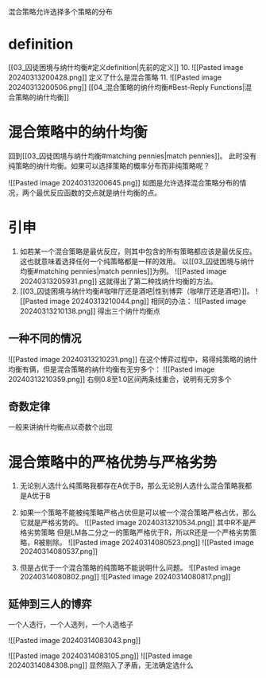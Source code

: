 混合策略允许选择多个策略的分布

# definition
[[03_囚徒困境与纳什均衡#定义definition|先前的定义]]
10. ![[Pasted image 20240313200428.png]]
	定义了什么是混合策略
11. ![[Pasted image 20240313200506.png]]
	[[04_混合策略的纳什均衡#Best-Reply Functions|混合策略的纳什均衡]]



# 混合策略中的纳什均衡
回到[[03_囚徒困境与纳什均衡#matching pennies|match pennies]]。
此时没有纯策略的纳什均衡。如果可以选择策略的概率分布而非纯策略呢？

![[Pasted image 20240313200645.png]]
如图是允许选择混合策略分布的情况，两个最优反应函数的交点就是纳什均衡的点。

# 引申

1. 如若某一个混合策略是最优反应，则其中包含的所有策略都应该是最优反应。这也就意味着选择任何一个纯策略都是一样的效用。
	以[[03_囚徒困境与纳什均衡#matching pennies|match pennies]]为例。
	![[Pasted image 20240313205931.png]]
	这就得出了第二种找纳什均衡的方法。
2. [[03_囚徒困境与纳什均衡#咖啡厅还是酒吧|性别博弈（咖啡厅还是酒吧）]]。
	![[Pasted image 20240313210044.png]]
	相同的办法：
	![[Pasted image 20240313210138.png]]
得出三个纳什均衡点
## 一种不同的情况
![[Pasted image 20240313210231.png]]
在这个博弈过程中，易得纯策略的纳什均衡有俩，但是混合策略的纳什均衡有无穷多个：
 ![[Pasted image 20240313210359.png]]
右侧0.8至1.0区间两条线重合，说明有无穷多个


## 奇数定律
一般来讲纳什均衡点以奇数个出现

# 混合策略中的严格优势与严格劣势

1. 无论别人选什么纯策略我都存在A优于B，那么无论别人选什么混合策略我都是A优于B


2. 如果一个策略不能被纯策略严格占优但是可以被一个混合策略严格占优，那么它就是严格劣势的。
	![[Pasted image 20240313210534.png]]
	其中R不是严格劣势策略
	但是LM各二分之一的策略严格优于R，所以R还是一个严格劣势策略，R被剔除。
	![[Pasted image 20240314080523.png]]
	![[Pasted image 20240314080537.png]]
3. 但是占优于一个混合策略的纯策略不能说明什么问题。
	![[Pasted image 20240314080802.png]]
	![[Pasted image 20240314080817.png]]

## 延伸到三人的博弈

一个人选行，一个人选列，一个人选格子

![[Pasted image 20240314083043.png]]


![[Pasted image 20240314083105.png]]
![[Pasted image 20240314084308.png]]
显然陷入了矛盾，无法确定选什么
